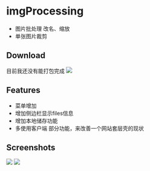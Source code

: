 # imgProcessing
- 图片批处理 改名、缩放
- 单张图片裁剪

## Download
目前我还没有能打包完成
![](http://ww1.sinaimg.cn/large/70204dedly1fctf52ji1sj20rf046wez)

## Features
- 菜单增加
- 增加侧边栏显示files信息
- 增加本地储存功能
- 多使用客户端 部分功能，来改善一个网站套层壳的现状

## Screenshots
![](http://ww1.sinaimg.cn/large/70204dedly1fctgytpwndj20xc0rst9m)
![](http://ww1.sinaimg.cn/large/70204dedly1fctgzkzuhej20m80swdhi)